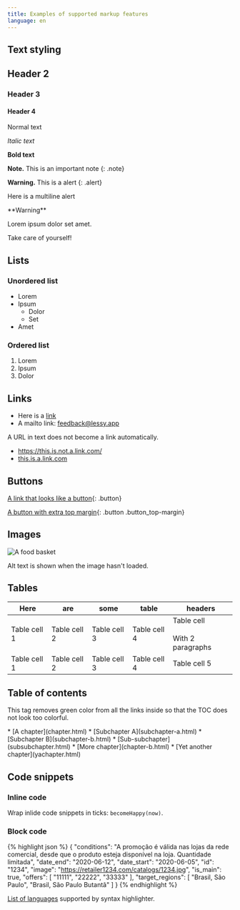 ```yaml
---
title: Examples of supported markup features
language: en
---
```


## Text styling

## Header 2
### Header 3
#### Header 4

Normal text

*Italic text*

**Bold text**

**Note.** This is an important note
{: .note}

**Warning.** This is a alert
{: .alert}

Here is a multiline alert
<div class="alert" markdown="1">
**Warning**

Lorem ipsum dolor set amet.

Take care of yourself!
</div>

## Lists
### Unordered list
* Lorem
* Ipsum
  * Dolor
  * Set
* Amet

### Ordered list
1. Lorem
2. Ipsum
3. Dolor


## Links

* Here is a [link](https://lessy.app)
* A mailto link: [feedback@lessy.app](mailto:feedback@lessy.app)

A URL in text does not become a link automatically.
* https://this.is.not.a.link.com/
* [this.is.a.link.com](https://this.is.a.link.com/)


## Buttons

[A link that looks like a button](https://lessy.app){: .button}

[A button with extra top margin](https://lessy.app){: .button .button_top-margin}


## Images

![A food basket](https://yastatic.net/s3/edadeal-public-static/corecase/images-for-desktop-segments/food-rec.png)

Alt text is shown when the image hasn't loaded.


## Tables

| Here | are | some | table | headers |
| -------- | ------- | -------- | ------- |  ------- |
| Table cell 1 | Table cell 2 | Table cell 3 | Table cell 4 |  Table cell<br /><br />With 2 paragraphs |
| Table cell 1 | Table cell 2 | Table cell 3 | Table cell 4 |  Table cell 5 |


## Table of contents

This tag removes green color from all the links inside so that the TOC does not look too colorful.

<div class="table-of-contents" markdown="1">
* [A chapter](chapter.html)
  * [Subchapter A](subchapter-a.html)
  * [Subchapter B](subchapter-b.html)
    * [Sub-subchapter](subsubchapter.html)
* [More chapter](chapter-b.html)
* [Yet another chapter](yachapter.html)
</div>

## Code snippets

### Inline code
Wrap inlide code snippets in ticks: `becomeHappy(now)`.

### Block code
{% highlight json %}
{
  "conditions": "A promoção é válida nas lojas da rede comercial, desde que o produto esteja disponível na loja. Quantidade limitada",
  "date_end": "2020-06-12",
  "date_start": "2020-06-05",
  "id": "1234",
  "image": "https://retailer1234.com/catalogs/1234.jpg",
  "is_main": true,
  "offers": [
    "11111",
    "22222",
    "33333"
  ],
  "target_regions": [
    "Brasil, São Paulo",
    "Brasil, São Paulo Butantã"
  ]
}
{% endhighlight %}

[List of languages](https://github.com/rouge-ruby/rouge/wiki/List-of-supported-languages-and-lexers) supported by syntax highlighter.

